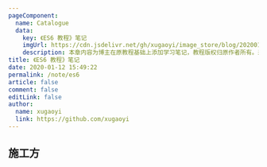```yaml
---
pageComponent: 
  name: Catalogue
  data: 
    key: 《ES6 教程》笔记
    imgUrl: https://cdn.jsdelivr.net/gh/xugaoyi/image_store/blog/20200112160453.png
    description: 本章内容为博主在原教程基础上添加学习笔记，教程版权归原作者所有。来源：<a href='https://es6.ruanyifeng.com/' target='_blank'>ES6教程</a>
title: 《ES6 教程》笔记
date: 2020-01-12 15:49:22
permalink: /note/es6
article: false
comment: false
editLink: false
author: 
  name: xugaoyi
  link: https://github.com/xugaoyi
---
```


## 施工方

